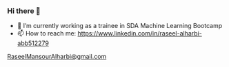### Hi there 👋
- 🔭 I’m currently working as a trainee in SDA Machine Learning Bootcamp
-  📫 How to reach me:
  https://www.linkedin.com/in/raseel-alharbi-abb512279

RaseelMansourAlharbi@gmail.com

<!--
**Raseell/Raseell** is a ✨ _special_ ✨ repository because its `README.md` (this file) appears on your GitHub profile.

Here are some ideas to get you started:

- 🔭 I’m currently working on ...
- 🌱 I’m currently learning ...
- 👯 I’m looking to collaborate on ...
- 🤔 I’m looking for help with ...
- 💬 Ask me about ...
- 📫 How to reach me: ...
- 😄 Pronouns: ...
- ⚡ Fun fact: ...
-->
